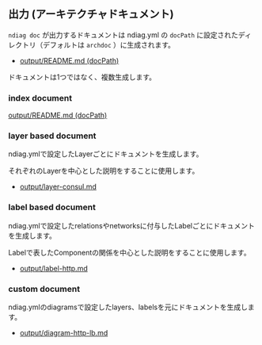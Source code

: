 ## 出力 (アーキテクチャドキュメント)

`ndiag doc` が出力するドキュメントは ndiag.yml の `docPath` に設定されたディレクトリ（デフォルトは `archdoc` ）に生成されます。

- [output/README.md (docPath)](/example/3-tier/output/README.md)

ドキュメントは1つではなく、複数生成します。

### index document

[output/README.md (docPath)](/example/3-tier/output/README.md)

### layer based document

ndiag.ymlで設定したLayerごとにドキュメントを生成します。

それぞれのLayerを中心とした説明をすることに使用します。

- [output/layer-consul.md](/example/3-tier/output/layer-consul.md)

### label based document

ndiag.ymlで設定したrelationsやnetworksに付与したLabelごとにドキュメントを生成します。

Labelで表したComponentの関係を中心とした説明をすることに使用します。

- [output/label-http.md](/example/3-tier/output/label-http.md)

### custom document

ndiag.ymlのdiagramsで設定したlayers、labelsを元にドキュメントを生成します。

- [output/diagram-http-lb.md](/example/3-tier/output/diagram-http-lb.md)
